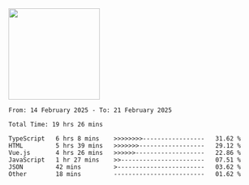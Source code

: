 <img height="180em" src="https://github-readme-stats-eight-theta.vercel.app/api?username=bkundev&show_icons=true&theme=radical&include_all_commits=true&count_private=true"/>
<!--START_SECTION:waka-->

```all_time
From: 14 February 2025 - To: 21 February 2025

Total Time: 19 hrs 26 mins

TypeScript   6 hrs 8 mins    >>>>>>>>-----------------   31.62 %
HTML         5 hrs 39 mins   >>>>>>>------------------   29.12 %
Vue.js       4 hrs 26 mins   >>>>>>-------------------   22.86 %
JavaScript   1 hr 27 mins    >>-----------------------   07.51 %
JSON         42 mins         >------------------------   03.62 %
Other        18 mins         -------------------------   01.62 %
```

<!--END_SECTION:waka-->